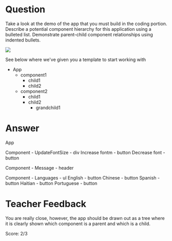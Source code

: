 # Question

Take a look at the demo of the app that you must build in the coding portion. Describe a potential component hierarchy for this application using a bulleted list. Demonstrate parent-child component relationships using indented bullets.

![](../demo.gif)

See below where we've given you a template to start working with

- App
  - component1
    - child1
    - child2
  - component2
    - child1
    - child2
      - grandchild1

# Answer

App

Component - UpdateFontSize - div
Increase fontm - button
Decrease font - button


Component - Message - header


Component - Languages - ul
English - button
Chinese - button
Spanish - button
Haitian - button
Portuguese - button


# Teacher Feedback

You are really close, however, the app should be drawn out as a tree where it is clearly shown which component is a parent and which is a child. 

Score: 2/3